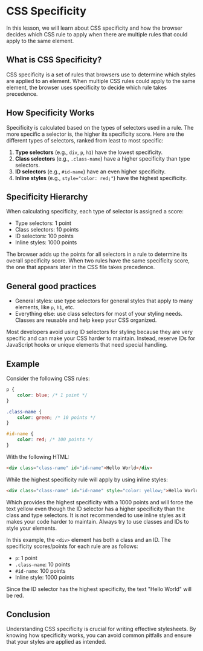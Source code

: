# CSS Specificity

In this lesson, we will learn about CSS specificity and how the browser decides which CSS rule to apply when there are multiple rules that could apply to the same element.

## What is CSS Specificity?

CSS specificity is a set of rules that browsers use to determine which styles are applied to an element. When multiple CSS rules could apply to the same element, the browser uses specificity to decide which rule takes precedence.

## How Specificity Works

Specificity is calculated based on the types of selectors used in a rule. The more specific a selector is, the higher its specificity score. Here are the different types of selectors, ranked from least to most specific:

1. **Type selectors** (e.g., `div`, `p`, `h1`) have the lowest specificity.
2. **Class selectors** (e.g., `.class-name`) have a higher specificity than type selectors.
3. **ID selectors** (e.g., `#id-name`) have an even higher specificity.
4. **Inline styles** (e.g., `style="color: red;"`) have the highest specificity.

## Specificity Hierarchy

When calculating specificity, each type of selector is assigned a score:

- Type selectors: 1 point
- Class selectors: 10 points
- ID selectors: 100 points
- Inline styles: 1000 points

The browser adds up the points for all selectors in a rule to determine its overall specificity score. When two rules have the same specificity score, the one that appears later in the CSS file takes precedence.

## General good practices

- General styles: use type selectors for general styles that apply to many elements, like `p`, `h1`, etc.
- Everything else: use class selectors for most of your styling needs. Classes are reusable and help keep your CSS organized.

Most developers avoid using ID selectors for styling because they are very specific and can make your CSS harder to maintain. Instead, reserve IDs for JavaScript hooks or unique elements that need special handling.

## Example

Consider the following CSS rules:

```css
p {
    color: blue; /* 1 point */
}

.class-name {
    color: green; /* 10 points */
}

#id-name {
    color: red; /* 100 points */
}
```

With the following HTML:

```html
<div class="class-name" id="id-name">Hello World</div>
```

While the highest specificity rule will apply by using inline styles:

```html
<div class="class-name" id="id-name" style="color: yellow;">Hello World</div> <!-- 1000 points -->
```

Which provides the highest specificity with a 1000 points and will force the text yellow even though the ID selector has a higher specificity than the class and type selectors. It is not recommended to use inline styles as it makes your code harder to maintain. Always try to use classes and IDs to style your elements.

In this example, the `<div>` element has both a class and an ID. The specificity scores/points for each rule are as follows:

- `p`: 1 point
- `.class-name`: 10 points
- `#id-name`: 100 points
- Inline style: 1000 points

Since the ID selector has the highest specificity, the text "Hello World" will be red.

## Conclusion

Understanding CSS specificity is crucial for writing effective stylesheets. By knowing how specificity works, you can avoid common pitfalls and ensure that your styles are applied as intended.
